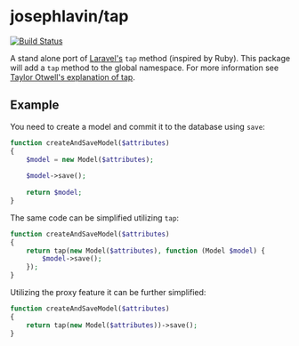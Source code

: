 # josephlavin/tap

[![Build Status](https://travis-ci.org/josephlavin/tap.svg?branch=master)](https://travis-ci.org/josephlavin/tap)

A stand alone port of [Laravel's](https://laravel.com/) `tap` method (inspired by Ruby).  This package will add a `tap` method to the global namespace.  For more information see [Taylor Otwell's explanation of tap](https://medium.com/@taylorotwell/tap-tap-tap-1fc6fc1f93a6).

## Example
You need to create a model and commit it to the database using `save`:
```php
function createAndSaveModel($attributes)
{
    $model = new Model($attributes);
    
    $model->save();
    
    return $model;
}
```

The same code can be simplified utilizing `tap`:
```php
function createAndSaveModel($attributes)
{
    return tap(new Model($attributes), function (Model $model) {
        $model->save();
    });
}
```

Utilizing the proxy feature it can be further simplified:
```php
function createAndSaveModel($attributes)
{
    return tap(new Model($attributes))->save();
}
```